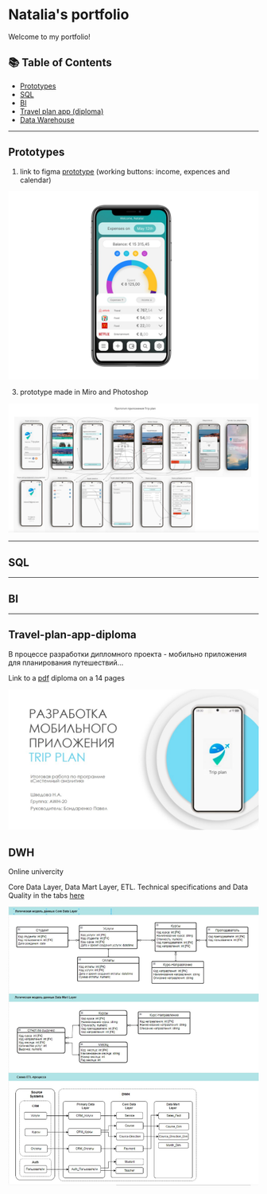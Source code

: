 <h1>Natalia's portfolio</h1>

Welcome to my portfolio!
## 📚 Table of Contents

- [Prototypes](#Prototypes)
- [SQL](#SQL)
- [BI](#BI)
- [Travel plan app (diploma)](#Travel-plan-app-diploma)
- [Data Warehouse](#DWH)



___

## Prototypes
1. link to figma <a href="https://www.figma.com/proto/fKyYFi0qrNkGeUYZLYyP6y/%D0%9F%D1%80%D0%BE%D1%82%D0%BE%D1%82%D0%B8%D0%BF?node-id=2-3&scaling=scale-down&page-id=1%3A2&starting-point-node-id=2%3A3&mode=design&t=d8PeZjRUUQvIGgCz-1" target="_blank">prototype</a> (working buttons: income, expences and calendar)
   
![Screenshot of a home screen](figma.jpg)

3. prototype made in Miro and Photoshop
   
![Screenshot](prototype_diploma.jpg)
___

## SQL


___

## BI


___

## Travel-plan-app-diploma
В процессе разработки дипломного проекта - мобильно приложения для планирования путешествий...

Link to a [pdf](https://github.com/nataliashved/portfolio/blob/7d7978b8157ae4e6478324dbeb71b38c5bbcc0b4/%D0%9F%D1%80%D0%B5%D0%B7%D0%B5%D0%BD%D1%82%D0%B0%D1%86%D0%B8%D1%8F%20%D0%94%D0%B8%D0%BF%D0%BB%D0%BE%D0%BC.pptx.pdf) diploma on a 14 pages

![Screenshot](diploma_title.jpg)

## DWH
Online univercity

Core Data Layer, Data Mart Layer, ETL. Technical specifications and Data Quality in the tabs <a href="https://docs.google.com/spreadsheets/d/17Da7IS6fAjHAVv1_yUw3HUlk2hFT_h_5kpTfDOwxJ-s/edit?usp=sharing">here</a>

![Screenshot](dwh.jpg)


